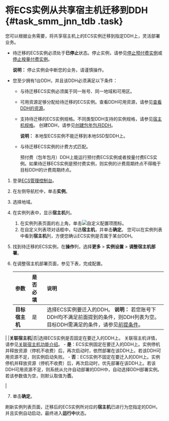 # 将ECS实例从共享宿主机迁移到DDH {#task_smm_jnn_tdb .task}

您可以根据业务需要，将共享宿主机上的ECS实例迁移到指定DDH上，灵活部署业务。

-   待迁移的ECS实例必须处于**已停止**状态。停止实例，请参见[停止预付费实例](../../../../cn.zh-CN/实例/管理实例/启动和停止实例.md#section_fdq_nsl_xdb)或[停止按量付费实例](../../../../cn.zh-CN/实例/管理实例/启动和停止实例.md#section_nz3_l5r_pgb)。

    **说明：** 停止实例会中断您的业务，请谨慎操作。

-   您至少拥有1台DDH，并且该DDH必须满足以下条件：
    -   与待迁移ECS实例必须属于同一账号、同一地域和可用区。
    -   可用资源足够分配给待迁移的ECS实例。查看DDH可用资源，请参见[查看DDH的资源](cn.zh-CN/用户指南/查看DDH的资源.md#)。
    -   支持待迁移的ECS实例规格。不同类型DDH支持的实例规格，请参见[宿主机规格](../../../../cn.zh-CN/产品简介/宿主机规格.md#)。 创建DDH，请参见[创建包年包月DDH](../../../../cn.zh-CN/快速入门/创建包年包月DDH.md#)。

        **说明：** 本地型ECS实例不能迁移到本地SSD型DDH上。

    -   与待迁移ECS实例的计费方式匹配。

        预付费（包年包月）DDH上能运行预付费ECS实例或者按量付费ECS实例。如果待迁移ECS实例是预付费实例，则实例的计费周期终点不得晚于目标DDH的计费周期终点。


1.  登录[ECS管理控制台](https://ecs.console.aliyun.com/#/home)。
2.  在左侧导航栏中，单击**实例**。
3.  选择地域。
4.  在实例列表中，显示**宿主机**列。 

    1.  在实例列表页面的右上角，单击![自定义配置项](http://static-aliyun-doc.oss-cn-hangzhou.aliyuncs.com/assets/img/6633/15647114361350_zh-CN.png)图标。
    2.  在自定义列表项对话框中，勾选**宿主机**，并单击**确定**。
    您可以在实例列表中看到**宿主机**列，方便您确认ECS实例是否属于某台DDH。

5.  找到待迁移的ECS实例，在**操作**列，选择**更多** \> **实例设置** \> **调整宿主机部署**。
6.  在调整宿主机部署页面，参见下表，完成配置。 

    |参数|是否必填|说明|
    |:-|:---|:-|
    |**目标宿主机**|是|选择ECS实例要迁入的DDH。 **说明：** 若您账号下DDH均不满足前面提到的条件，则DDH列表为空。目标DDH需满足的条件，请参见[前提条件](#)。

 |
    |**关联宿主机**|否|选择ECS实例是否固定在要迁入的DDH上。 关联宿主机详情，请参见[关联宿主机功能介绍](../../../../cn.zh-CN/.md#table_r8f_zcv_448)。     -   **是**：ECS实例固定在要迁入的DDH上。实例停机并释放资源（停机不收费）后，再次启动时，依然部署在该DDH上。若该DDH可用资源不足，则实例启动失败。
    -   **否**：ECS实例不固定在要迁入的DDH上。实例停机并释放资源（停机不收费）后，再次启动时，优先部署在该DDH上。若该DDH可用资源不足，则系统从允许自动部署的DDH中，自动选择DDH部署实例。
 若该参数值为空，则默认取值为**否**。

 |

7.  单击**确定**。

刷新实例列表页面，迁移后的ECS实例所对应的**宿主机**已进行为您指定的DDH，并且实例自动启动，最终进入**运行中**状态。

